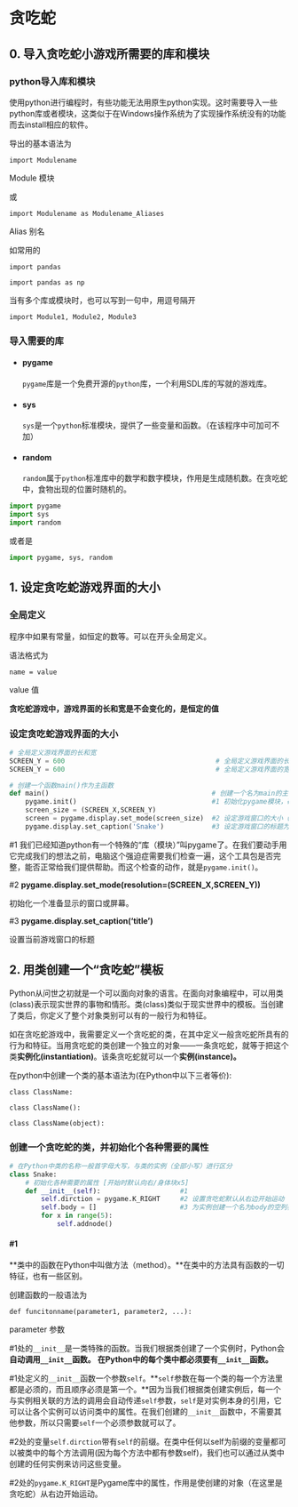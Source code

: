 # 贪吃蛇

## 0. 导入贪吃蛇小游戏所需要的库和模块

### python导入库和模块

使用python进行编程时，有些功能无法用原生python实现。这时需要导入一些python库或者模块，这类似于在Windows操作系统为了实现操作系统没有的功能而去install相应的软件。

导出的基本语法为

`import Modulename`

Module 模块

或

`import Modulename as Modulename_Aliases`

Alias 别名

如常用的

`import pandas`

`import pandas as np`

当有多个库或模块时，也可以写到一句中，用逗号隔开

`import Module1, Module2, Module3`



### 导入需要的库

+ #### pygame

  `pygame`库是一个免费开源的`python`库，一个利用SDL库的写就的游戏库。

+ #### sys

  `sys`是一个`python`标准模块，提供了一些变量和函数。（在该程序中可加可不加）


+ #### random

  `random`属于`python`标准库中的数学和数字模块，作用是生成随机数。在贪吃蛇中，食物出现的位置时随机的。

``` python
import pygame
import sys
import random
```
或者是
``` python
import pygame, sys, random
```

## 1. 设定贪吃蛇游戏界面的大小

### 全局定义

程序中如果有常量，如恒定的数等。可以在开头全局定义。

语法格式为

`name = value`

value 值

**贪吃蛇游戏中，游戏界面的长和宽是不会变化的，是恒定的值**

### 设定贪吃蛇游戏界面的大小

```python
# 全局定义游戏界面的长和宽
SCREEN_Y = 600                                      # 全局定义游戏界面的长（单位为分辨率）
SCREEN_Y = 600                                      # 全局定义游戏界面的宽

# 创建一个函数main()作为主函数 
def main()                                         # 创建一个名为main的主函数
    pygame.init()                                  #1 初始化pygame模块，确保pygame模块完整可用
    screen_size = (SCREEN_X,SCREEN_Y)
    screen = pygame.display.set_mode(screen_size)  #2 设定游戏窗口的大小（单位：分辨率）
    pygame.display.set_caption('Snake')            #3 设定游戏窗口的标题为“Snake”
```

#1 我们已经知道python有一个特殊的“库（模块）”叫pygame了。在我们要动手用它完成我们的想法之前，电脑这个强迫症需要我们检查一遍，这个工具包是否完整，能否正常给我们提供帮助。而这个检查的动作，就是`pygame.init()`。

#2 **pygame.display.set_mode(resolution=(SCREEN_X,SCREEN_Y))**

初始化一个准备显示的窗口或屏幕。

#3 **pygame.display.set_caption(‘title’)**

设置当前游戏窗口的标题

## 2. 用类创建一个“贪吃蛇”模板

Python从问世之初就是一个可以面向对象的语言。在面向对象编程中，可以用类(class)表示现实世界的事物和情形。类(class)类似于现实世界中的模板。当创建了类后，你定义了整个对象类别可以有的一般行为和特征。

如在贪吃蛇游戏中，我需要定义一个贪吃蛇的类，在其中定义一般贪吃蛇所具有的行为和特征。当用贪吃蛇的类创建一个独立的对象——一条贪吃蛇，就等于把这个类**实例化(instantiation)**。该条贪吃蛇就可以一个**实例(instance)。**

在python中创建一个类的基本语法为(在Python中以下三者等价):

`class ClassName:`

`class ClassName():`

`class ClassName(object):`

### 创建一个贪吃蛇的类，并初始化个各种需要的属性

```python
# 在Python中类的名称一般首字母大写，与类的实例（全部小写）进行区分
class Snake:
    # 初始化各种需要的属性 [开始时默认向右/身体块x5]
    def __init__(self):                    #1
        self.dirction = pygame.K_RIGHT     #2 设置贪吃蛇默认从右边开始运动
        self.body = []                     #3 为实例创建一个名为body的空列表
        for x in range(5):
            self.addnode()
```



#### #1

**类中的函数在Python中叫做方法（method）。**在类中的方法具有函数的一切特征，也有一些区别。

创建函数的一般语法为

`def funcitonname(parameter1, parameter2, ...):`

parameter 参数

#1处的`__init__`是一类特殊的函数。当我们根据类创建了一个实例时，Python会**自动调用`__init__`函数。** **在Python中的每个类中都必须要有`__init__`函数。**

#1处定义的`__init__`函数一个参数`self`。**`self`参数在每一个类的每一个方法里都是必须的，而且顺序必须是第一个。**因为当我们根据类创建实例后，每一个与实例相关联的方法的调用会自动传递`self`参数，`self`是对实例本身的引用，它可以让各个实例可以访问类中的属性。在我们创建的`__init__`函数中，不需要其他参数，所以只需要`self`一个必须参数就可以了。

#2处的变量`self.dirction`带有`self`的前缀。在类中任何以self为前缀的变量都可以被类中的每个方法调用(因为每个方法中都有参数self)，我们也可以通过从类中创建的任何实例来访问这些变量。

#2处的`pygame.K_RIGHT`是Pygame库中的属性，作用是使创建的对象（在这里是贪吃蛇）从右边开始运动。